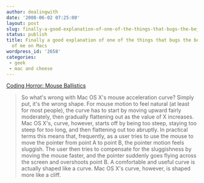```yaml
---
author: dealingwith
date: '2008-06-02 07:25:00'
layout: post
slug: finally-a-good-explanation-of-one-of-the-things-that-bugs-the-bejezzers-out-of-me-on-macs
status: publish
title: Finally a good explanation of one of the things that bugs the bejezzers out
  of me on Macs
wordpress_id: '2658'
categories:
 - geek
 - mac and cheese
---
```


[Coding Horror: Mouse Ballistics][1]

> So what's wrong with Mac OS X's mouse acceleration curve? Simply put, it's
the wrong shape. For mouse motion to feel natural (at least for most people),
the curve has to start by moving upward fairly moderately, then gradually
flattening out as the value of X increases. Mac OS X's, curve, however, starts
off by being too steep, staying too steep for too long, and then flattening
out too abruptly. In practical terms this means that, frequently, as a user
tries to use the mouse to move the pointer from point A to point B, the
pointer motion feels sluggish. The user then tries to compensate for the
sluggishness by moving the mouse faster, and the pointer suddenly goes flying
across the screen and overshoots point B. A comfortable and useful curve is
actually shaped like a curve. Mac OS X's curve, however, is shaped more like a
cliff.

   [1]: http://www.codinghorror.com/blog/archives/000977.html

